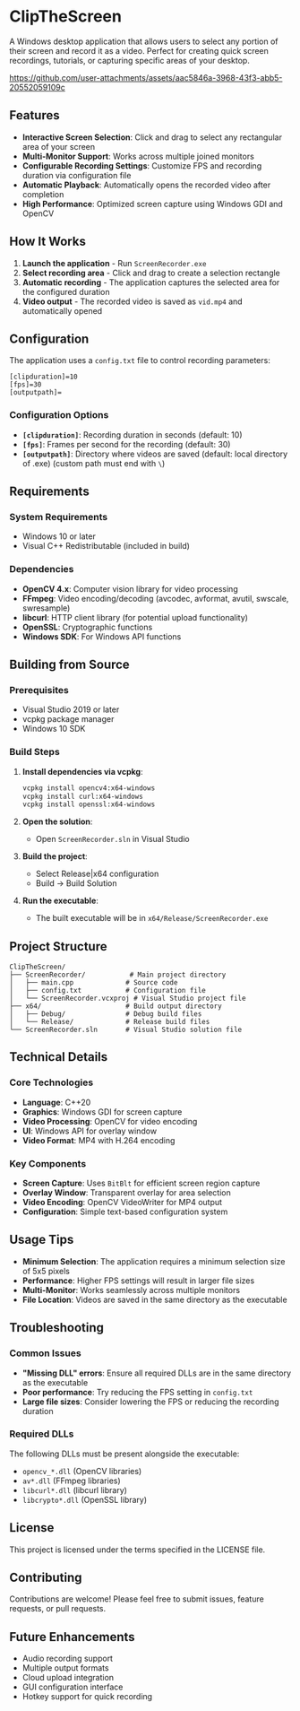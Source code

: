 # ClipTheScreen

A Windows desktop application that allows users to select any portion of their screen and record it as a video. Perfect for creating quick screen recordings, tutorials, or capturing specific areas of your desktop.

https://github.com/user-attachments/assets/aac5846a-3968-43f3-abb5-20552059109c

## Features

- **Interactive Screen Selection**: Click and drag to select any rectangular area of your screen
- **Multi-Monitor Support**: Works across multiple joined monitors
- **Configurable Recording Settings**: Customize FPS and recording duration via configuration file
- **Automatic Playback**: Automatically opens the recorded video after completion
- **High Performance**: Optimized screen capture using Windows GDI and OpenCV

## How It Works

1. **Launch the application** - Run `ScreenRecorder.exe`
2. **Select recording area** - Click and drag to create a selection rectangle
3. **Automatic recording** - The application captures the selected area for the configured duration
4. **Video output** - The recorded video is saved as `vid.mp4` and automatically opened

## Configuration

The application uses a `config.txt` file to control recording parameters:

```
[clipduration]=10
[fps]=30
[outputpath]=
```

### Configuration Options

- **`[clipduration]`**: Recording duration in seconds (default: 10)
- **`[fps]`**: Frames per second for the recording (default: 30)
- **`[outputpath]`**: Directory where videos are saved (default: local directory of .exe) (custom path must end with `\`)

## Requirements

### System Requirements
- Windows 10 or later
- Visual C++ Redistributable (included in build)

### Dependencies
- **OpenCV 4.x**: Computer vision library for video processing
- **FFmpeg**: Video encoding/decoding (avcodec, avformat, avutil, swscale, swresample)
- **libcurl**: HTTP client library (for potential upload functionality)
- **OpenSSL**: Cryptographic functions
- **Windows SDK**: For Windows API functions

## Building from Source

### Prerequisites
- Visual Studio 2019 or later
- vcpkg package manager
- Windows 10 SDK

### Build Steps

1. **Install dependencies via vcpkg**:
   ```bash
   vcpkg install opencv4:x64-windows
   vcpkg install curl:x64-windows
   vcpkg install openssl:x64-windows
   ```

2. **Open the solution**:
   - Open `ScreenRecorder.sln` in Visual Studio

3. **Build the project**:
   - Select Release|x64 configuration
   - Build → Build Solution

4. **Run the executable**:
   - The built executable will be in `x64/Release/ScreenRecorder.exe`

## Project Structure

```
ClipTheScreen/
├── ScreenRecorder/           # Main project directory
│   ├── main.cpp             # Source code
│   ├── config.txt           # Configuration file
│   └── ScreenRecorder.vcxproj # Visual Studio project file
├── x64/                     # Build output directory
│   ├── Debug/               # Debug build files
│   └── Release/             # Release build files
└── ScreenRecorder.sln       # Visual Studio solution file
```

## Technical Details

### Core Technologies
- **Language**: C++20
- **Graphics**: Windows GDI for screen capture
- **Video Processing**: OpenCV for video encoding
- **UI**: Windows API for overlay window
- **Video Format**: MP4 with H.264 encoding

### Key Components
- **Screen Capture**: Uses `BitBlt` for efficient screen region capture
- **Overlay Window**: Transparent overlay for area selection
- **Video Encoding**: OpenCV VideoWriter for MP4 output
- **Configuration**: Simple text-based configuration system

## Usage Tips

- **Minimum Selection**: The application requires a minimum selection size of 5x5 pixels
- **Performance**: Higher FPS settings will result in larger file sizes
- **Multi-Monitor**: Works seamlessly across multiple monitors
- **File Location**: Videos are saved in the same directory as the executable

## Troubleshooting

### Common Issues
- **"Missing DLL" errors**: Ensure all required DLLs are in the same directory as the executable
- **Poor performance**: Try reducing the FPS setting in `config.txt`
- **Large file sizes**: Consider lowering the FPS or reducing the recording duration

### Required DLLs
The following DLLs must be present alongside the executable:
- `opencv_*.dll` (OpenCV libraries)
- `av*.dll` (FFmpeg libraries)
- `libcurl*.dll` (libcurl library)
- `libcrypto*.dll` (OpenSSL library)

## License

This project is licensed under the terms specified in the LICENSE file.

## Contributing

Contributions are welcome! Please feel free to submit issues, feature requests, or pull requests.

## Future Enhancements

- Audio recording support
- Multiple output formats
- Cloud upload integration
- GUI configuration interface
- Hotkey support for quick recording


